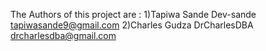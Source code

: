 The Authors of this project are :
	1)Tapiwa Sande Dev-sande tapiwasande9@gmail.com
	2)Charles Gudza DrCharlesDBA drcharlesdba@gmail.com
